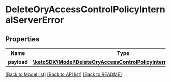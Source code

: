 # DeleteOryAccessControlPolicyInternalServerError

## Properties
Name | Type | Description | Notes
------------ | ------------- | ------------- | -------------
**payload** | [**\ketoSDK\Model\DeleteOryAccessControlPolicyInternalServerErrorBody**](DeleteOryAccessControlPolicyInternalServerErrorBody.md) |  | [optional] 

[[Back to Model list]](../README.md#documentation-for-models) [[Back to API list]](../README.md#documentation-for-api-endpoints) [[Back to README]](../README.md)


